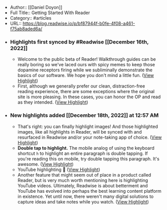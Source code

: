 - Author:: [[Daniel Doyon]]
- Full Title:: Getting Started With Reader
- Category:: #articles
- URL:: https://blog.readwise.io/p/bf87944f-b0fe-4f08-a461-f75ab8aded6a/
- ### Highlights first synced by #Readwise [[December 16th, 2022]]
    - Welcome to the public beta of Reader! Walkthrough guides can be really boring so we've laced ours with spicy memes to keep those dopamine receptors firing while we subliminally demonstrate the basics of our software. We hope you don't mind a little fun. ([View Highlight](https://read.readwise.io/read/01gmae5mjectw5frxgb5y4b554))
    - First, although we generally prefer our clean, distraction-free reading experience, there are some exceptions where the original site is more pleasing. In these cases, you can honor the OP and read as they intended. ([View Highlight](https://read.readwise.io/read/01gmaed7eyzy53httxr21jeese))
- ### New highlights added [[December 18th, 2022]] at 12:57 AM
    - That's right: you can finally highlight images! And those highlighted images, like all highlights in Reader, will be synced with and resurfaced in Readwise and/or your note-taking app of choice. ([View Highlight](https://read.readwise.io/read/01gmgad1355zqq0snwqsey19gm))
    - **Double tap to highlight.** The mobile analog of using the keyboard shortcut `h` to highlight an entire paragraph is double tapping. If you're reading this on mobile, try double tapping this paragraph. It's awesome. ([View Highlight](https://read.readwise.io/read/01gmga5g27ajw540nvprn6cmq7))
    - YouTube highlighting 🎥 ([View Highlight](https://read.readwise.io/read/01gmga6sjzt90mmhzgqrrat48w))
    - Another feature that might seem out of place in a product called Reader, but is very much worth mentioning here is highlighting YouTube videos. Ultimately, Readwise is about betterment and YouTube has evolved into perhaps the best learning content platform in existence. Yet until now, there weren't many digital solutions to capture ideas and take notes while you watch. ([View Highlight](https://read.readwise.io/read/01gmga7hf4at0xte3ff7fma5vd))
